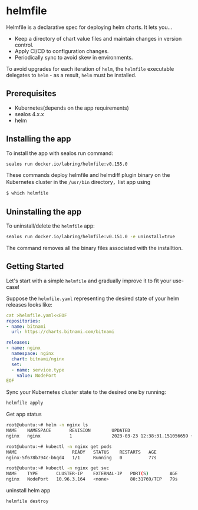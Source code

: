 # helmfile

Helmfile is a declarative spec for deploying helm charts. It lets you...

- Keep a directory of chart value files and maintain changes in version control.
- Apply CI/CD to configuration changes.
- Periodically sync to avoid skew in environments.

To avoid upgrades for each iteration of `helm`, the `helmfile` executable delegates to `helm` - as a result, `helm` must be installed.

## Prerequisites

- Kubernetes(depends on the app requirements)
- sealos 4.x.x
- helm

## Installing the app

To install the app with sealos run  command:

```bash
sealos run docker.io/labring/helmfile:v0.155.0
```

These commands deploy helmfile and helmdiff plugin binary on the Kubernetes cluster in the `/usr/bin` directory，list app using

```bash
$ which helmfile
```

## Uninstalling the app

To uninstall/delete the `helmfile` app:

```bash
sealos run docker.io/labring/helmfile:v0.151.0 -e uninstall=true
```

The command removes all the binary files associated with the installtion.

## Getting Started

Let's start with a simple `helmfile` and gradually improve it to fit your use-case!

Suppose the `helmfile.yaml` representing the desired state of your helm releases looks like:

```yaml
cat >helmfile.yaml<<EOF
repositories:
- name: bitnami
  url: https://charts.bitnami.com/bitnami

releases:
- name: nginx
  namespace: nginx
  chart: bitnami/nginx
  set:
  - name: service.type
    value: NodePort
EOF
```

Sync your Kubernetes cluster state to the desired one by running:

```bash
helmfile apply
```

Get app status

```bash
root@ubuntu:~# helm -n nginx ls
NAME    NAMESPACE       REVISION        UPDATED                                 STATUS          CHART           APP VERSION
nginx   nginx           1               2023-03-23 12:38:31.151056659 +0800 CST deployed        nginx-13.2.30   1.23.3     

root@ubuntu:~# kubectl -n nginx get pods
NAME                     READY   STATUS    RESTARTS   AGE
nginx-5f678b794c-b6qd4   1/1     Running   0          77s

root@ubuntu:~# kubectl -n nginx get svc
NAME    TYPE       CLUSTER-IP    EXTERNAL-IP   PORT(S)        AGE
nginx   NodePort   10.96.3.164   <none>        80:31769/TCP   79s
```

uninstall helm app

```bash
helmfile destroy
```
